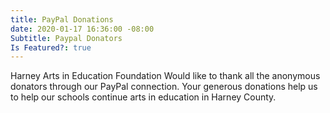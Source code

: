 ```yaml
---
title: PayPal Donations
date: 2020-01-17 16:36:00 -08:00
Subtitle: Paypal Donators
Is Featured?: true
---
```


Harney Arts in Education Foundation Would like to thank all the anonymous donators through our PayPal connection.  Your generous donations help us to help our schools continue arts in education in Harney County.